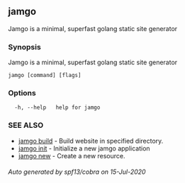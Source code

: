 ## jamgo

Jamgo is a minimal, superfast golang static site generator

### Synopsis

Jamgo is a minimal, superfast golang static site generator

```
jamgo [command] [flags]
```

### Options

```
  -h, --help   help for jamgo
```

### SEE ALSO

* [jamgo build](jamgo_build.md)	 - Build website in specified directory.
* [jamgo init](jamgo_init.md)	 - Initialize a new jamgo application
* [jamgo new](jamgo_new.md)	 - Create a new resource.

###### Auto generated by spf13/cobra on 15-Jul-2020
